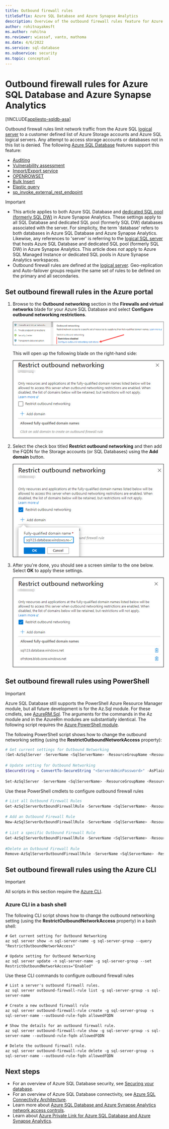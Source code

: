 ```yaml
---
title: Outbound firewall rules
titleSuffix: Azure SQL Database and Azure Synapse Analytics
description: Overview of the outbound firewall rules feature for Azure SQL Database and Azure Synapse Analytics.
author: rohitnayakmsft
ms.author: rohitna
ms.reviewer: wiassaf, vanto, mathoma
ms.date: 4/6/2022
ms.service: sql-database
ms.subservice: security
ms.topic: conceptual
---
```


# Outbound firewall rules for Azure SQL Database and Azure Synapse Analytics 
[!INCLUDE[appliesto-sqldb-asa](../includes/appliesto-sqldb-asa-formerly-sqldw.md)] 

Outbound firewall rules limit network traffic from the Azure SQL [logical server](logical-servers.md) to a customer defined list of Azure Storage accounts and Azure SQL logical servers. Any attempt to access storage accounts or databases not in this list is denied. The following [Azure SQL Database](sql-database-paas-overview.md) features support this feature:

- [Auditing](auditing-overview.md)
- [Vulnerability assessment](/azure/defender-for-cloud/sql-azure-vulnerability-assessment-overview)
- [Import/Export service](database-import-export-azure-services-off.md)
- [OPENROWSET](/sql/t-sql/functions/openrowset-transact-sql)
- [Bulk Insert](/sql/t-sql/statements/bulk-insert-transact-sql)
- [Elastic query](elastic-query-overview.md)
- [sp_invoke_external_rest_endpoint](https://learn.microsoft.com/sql/relational-databases/system-stored-procedures/sp-invoke-external-rest-endpoint-transact-sql)

> [!IMPORTANT]
> - This article applies to both Azure SQL Database and [dedicated SQL pool (formerly SQL DW)](/azure/synapse-analytics/sql-data-warehouse/sql-data-warehouse-overview-what-is) in Azure Synapse Analytics. These settings apply to all SQL Database and dedicated SQL pool (formerly SQL DW) databases associated with the server. For simplicity, the term 'database' refers to both databases in Azure SQL Database and Azure Synapse Analytics. Likewise, any references to 'server' is referring to the [logical SQL server](logical-servers.md) that hosts Azure SQL Database and dedicated SQL pool (formerly SQL DW) in Azure Synapse Analytics. This article does *not* apply to Azure SQL Managed Instance or dedicated SQL pools in Azure Synapse Analytics workspaces.
> - Outbound firewall rules are defined at the [logical server](logical-servers.md). Geo-replication and Auto-failover groups require the same set of rules to be defined on the primary and all secondaries.

## Set outbound firewall rules in the Azure portal

1. Browse to the **Outbound networking** section in the **Firewalls and virtual networks** blade for your Azure SQL Database and select **Configure outbound networking restrictions**.

   ![Screenshot of Outbound Networking section][1]  

   This will open up the following blade on the right-hand side:

   ![Screenshot of Outbound Networking blade with nothing selected][2]  

1. Select the check box titled **Restrict outbound networking** and then add the FQDN for the Storage accounts (or SQL Databases) using the **Add domain** button.

   ![Screenshot of Outbound Networking blade showing how to add FQDN][3]  

1. After you're done, you should see a screen similar to the one below. Select **OK** to apply these settings.

   ![Screenshot of of Outbound Networking blade after FQDNs are added][4]  

## Set outbound firewall rules using PowerShell

> [!IMPORTANT]
> Azure SQL Database still supports the PowerShell Azure Resource Manager module, but all future development is for the Az.Sql module. For these cmdlets, see [AzureRM.Sql](/powershell/module/AzureRM.Sql/). The arguments for the commands in the Az module and in the AzureRm modules are substantially identical. The following script requires the [Azure PowerShell module](/powershell/azure/install-az-ps).

The following PowerShell script shows how to change the outbound networking setting (using the **RestrictOutboundNetworkAccess** property):

```powershell
# Get current settings for Outbound Networking
(Get-AzSqlServer -ServerName <SqlServerName> -ResourceGroupName <ResourceGroupName>).RestrictOutboundNetworkAccess

# Update setting for Outbound Networking
$SecureString = ConvertTo-SecureString "<ServerAdminPassword>" -AsPlainText -Force

Set-AzSqlServer -ServerName <SqlServerName> -ResourceGroupName <ResourceGroupName> -SqlAdministratorPassword $SecureString  -RestrictOutboundNetworkAccess "Enabled"
```

Use these PowerShell cmdlets to configure outbound firewall rules

```powershell
# List all Outbound Firewall Rules
Get-AzSqlServerOutboundFirewallRule -ServerName <SqlServerName> -ResourceGroupName <ResourceGroupName>

# Add an Outbound Firewall Rule
New-AzSqlServerOutboundFirewallRule -ServerName <SqlServerName> -ResourceGroupName <ResourceGroupName> -AllowedFQDN testOBFR1

# List a specific Outbound Firewall Rule
Get-AzSqlServerOutboundFirewallRule -ServerName <SqlServerName> -ResourceGroupName <ResourceGroupName> -AllowedFQDN <StorageAccountFQDN>

#Delete an Outbound Firewall Rule
Remove-AzSqlServerOutboundFirewallRule -ServerName <SqlServerName> -ResourceGroupName <ResourceGroupName> -AllowedFQDN <StorageAccountFQDN>
```

## Set outbound firewall rules using the Azure CLI

> [!IMPORTANT]
> All scripts in this section require the [Azure CLI](/cli/azure/install-azure-cli).

### Azure CLI in a bash shell

The following CLI script shows how to change the outbound networking setting (using the **RestrictOutboundNetworkAccess** property) in a bash shell:

```azurecli-interactive
# Get current setting for Outbound Networking 
az sql server show -n sql-server-name -g sql-server-group --query "RestrictOutboundNetworkAccess"

# Update setting for Outbound Networking
az sql server update -n sql-server-name -g sql-server-group --set RestrictOutboundNetworkAccess="Enabled"
```

Use these CLI commands to configure outbound firewall rules

```azurecli-interactive
# List a server's outbound firewall rules.
az sql server outbound-firewall-rule list -g sql-server-group -s sql-server-name

# Create a new outbound firewall rule
az sql server outbound-firewall-rule create -g sql-server-group -s sql-server-name --outbound-rule-fqdn allowedFQDN

# Show the details for an outbound firewall rule.
az sql server outbound-firewall-rule show -g sql-server-group -s sql-server-name --outbound-rule-fqdn allowedFQDN

# Delete the outbound firewall rule.
az sql server outbound-firewall-rule delete -g sql-server-group -s sql-server-name --outbound-rule-fqdn allowedFQDN
```

## Next steps

- For an overview of Azure SQL Database security, see [Securing your database](security-overview.md).
- For an overview of Azure SQL Database connectivity, see [Azure SQL Connectivity Architecture](connectivity-architecture.md).
- Learn more about [Azure SQL Database and Azure Synapse Analytics network access controls](network-access-controls-overview.md).
- Learn about [Azure Private Link for Azure SQL Database and Azure Synapse Analytics](private-endpoint-overview.md).

<!--Image references-->
[1]: media/outbound-firewall-rules/Step1.jpg
[2]: media/outbound-firewall-rules/Step2.jpg
[3]: media/outbound-firewall-rules/Step3.jpg
[4]: media/outbound-firewall-rules/Step4.jpg